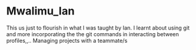 # Mwalimu_Ian
This us just to flourish in what I was taught by Ian.
I learnt about using git and more incorporating the the git commands in interacting between profiles,,..
Managing projects with a teammate/s 

